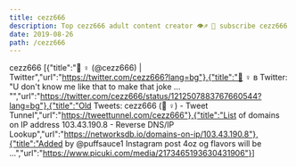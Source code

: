 ```yaml
---
title: cezz666
description: Top cezz666 adult content creator 👁♐️ 👑 subscribe cezz666 to my porn site below IG cezz666
date: 2019-08-26
path: /cezz666
---
```


cezz666
[{"title":"🧜  ‍♀️ (@cezz666) | Twitter","url":"https://twitter.com/cezz666?lang=bg"},{"title":"🧜  ‍♀️ в Twitter: \"U don't know me like that to make that joke … \"","url":"https://twitter.com/cezz666/status/1212507883767660544?lang=bg"},{"title":"Old Tweets: cezz666 (🧜  ‍♀️) - Tweet Tunnel","url":"https://tweettunnel.com/cezz666"},{"title":"List of domains on IP address 103.43.190.8 - Reverse DNS/IP Lookup","url":"https://networksdb.io/domains-on-ip/103.43.190.8"},{"title":"Added by @puffsauce1 Instagram post 4oz og flavors will be ...","url":"https://www.picuki.com/media/2173465193630431906"}]


